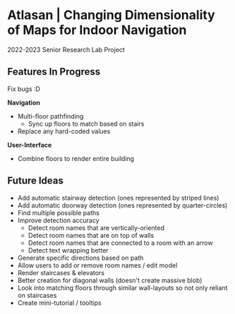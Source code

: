 # Atlasan | Changing Dimensionality of Maps for Indoor Navigation

2022-2023 Senior Research Lab Project

## Features In Progress

Fix bugs :D

**Navigation**
* Multi-floor pathfinding
    * Sync up floors to match based on stairs
* Replace any hard-coded values 

**User-Interface**
* Combine floors to render entire building

## Future Ideas
* Add automatic stairway detection (ones represented by striped lines)
* Add automatic doorway detection (ones represented by quarter-circles)
* Find multiple possible paths
* Improve detection accuracy
    * Detect room names that are vertically-oriented
    * Detect room names that are on top of walls
    * Detect room names that are connected to a room with an arrow
    * Detect text wrapping better
* Generate specific directions based on path
* Allow users to add or remove room names / edit model
* Render staircases & elevators 
* Better creation for diagonal walls (doesn't create massive blob)
* Look into matching floors through similar wall-layouts so not only reliant on staircases
* Create mini-tutorial / tooltips